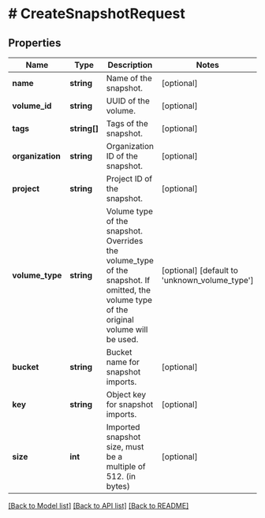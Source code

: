 # # CreateSnapshotRequest

## Properties

Name | Type | Description | Notes
------------ | ------------- | ------------- | -------------
**name** | **string** | Name of the snapshot. | [optional]
**volume_id** | **string** | UUID of the volume. | [optional]
**tags** | **string[]** | Tags of the snapshot. | [optional]
**organization** | **string** | Organization ID of the snapshot. | [optional]
**project** | **string** | Project ID of the snapshot. | [optional]
**volume_type** | **string** | Volume type of the snapshot. Overrides the volume_type of the snapshot. If omitted, the volume type of the original volume will be used. | [optional] [default to 'unknown_volume_type']
**bucket** | **string** | Bucket name for snapshot imports. | [optional]
**key** | **string** | Object key for snapshot imports. | [optional]
**size** | **int** | Imported snapshot size, must be a multiple of 512. (in bytes) | [optional]

[[Back to Model list]](../../README.md#models) [[Back to API list]](../../README.md#endpoints) [[Back to README]](../../README.md)
